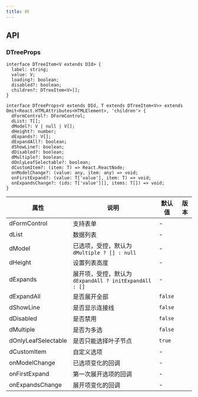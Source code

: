 ```yaml
---
title: 树
---
```


## API

### DTreeProps

```tsx
interface DTreeItem<V extends DId> {
  label: string;
  value: V;
  loading?: boolean;
  disabled?: boolean;
  children?: DTreeItem<V>[];
}

interface DTreeProps<V extends DId, T extends DTreeItem<V>> extends Omit<React.HTMLAttributes<HTMLElement>, 'children'> {
  dFormControl?: DFormControl;
  dList: T[];
  dModel?: V | null | V[];
  dHeight?: number;
  dExpands?: V[];
  dExpandAll?: boolean;
  dShowLine?: boolean;
  dDisabled?: boolean;
  dMultiple?: boolean;
  dOnlyLeafSelectable?: boolean;
  dCustomItem?: (item: T) => React.ReactNode;
  onModelChange?: (value: any, item: any) => void;
  onFirstExpand?: (value: T['value'], item: T) => void;
  onExpandsChange?: (ids: T['value'][], items: T[]) => void;
}
```

<!-- prettier-ignore-start -->
| 属性 | 说明 | 默认值 | 版本 | 
| --- | --- | --- | --- | 
| dFormControl | 支持表单 | - |  |
| dList | 数据列表 | - |  |
| dModel | 已选项，受控，默认为 `dMultiple ? [] : null` | - |  |
| dHeight | 设置列表高度 | - |  |
| dExpands | 展开项，受控，默认为 `dExpandAll ? initExpandAll : []` | - |  |
| dExpandAll | 是否展开全部 | `false` |  |
| dShowLine | 是否显示连接线 | `false` |  |
| dDisabled | 是否禁用 | `false` |  |
| dMultiple | 是否为多选 | `false` |  |
| dOnlyLeafSelectable | 是否只能选择叶子节点 | `true` |  |
| dCustomItem | 自定义选项 | - |  |
| onModelChange | 已选项变化的回调 | - |  |
| onFirstExpand | 第一次展开选项的回调 | - |  |
| onExpandsChange | 展开项变化的回调 | - |  |
<!-- prettier-ignore-end -->
